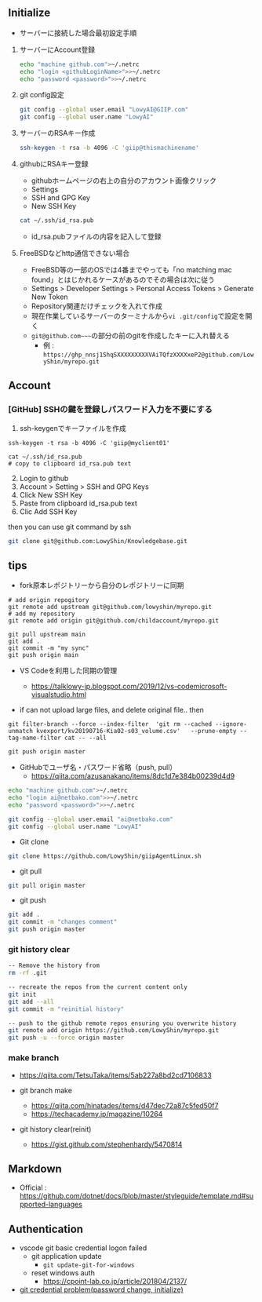 ## Initialize

* サーバーに接続した場合最初設定手順

1. サーバーにAccount登録
    ```sh
    echo "machine github.com">~/.netrc
    echo "login <githubLoginName>">>~/.netrc
    echo "password <password>">>~/.netrc
    ```

2. git config設定
    ```sh
    git config --global user.email "LowyAI@GIIP.com"
    git config --global user.name "LowyAI"
    ```

3. サーバーのRSAキー作成
    ```sh
    ssh-keygen -t rsa -b 4096 -C 'giip@thismachinename'
    ```

4. githubにRSAキー登録
    * githubホームページの右上の自分のアカウント画像クリック
    * Settings
    * SSH and GPG Key
    * New SSH Key
    ```sh
    cat ~/.ssh/id_rsa.pub
    ```
    * id_rsa.pubファイルの内容を記入して登録

5. FreeBSDなどhttp通信できない場合
    * FreeBSD等の一部のOSでは4番までやっても「no matching mac found」とはじかれるケースがあるのでその場合は次に従う
    * Settings > Developer Settings > Personal Access Tokens > Generate New Token 
    * Repository関連だけチェックを入れて作成
    * 現在作業しているサーバーのターミナルから`vi .git/config`で設定を開く
    * `git@github.com~~~`の部分の前のgitを作成したキーに入れ替える
      * 例 : `https://ghp_nnsj1ShqSXXXXXXXXXVAiTQfzXXXXxeP2@github.com/LowyShin/myrepo.git`

## Account

### [GitHub] SSHの鍵を登録しパスワード入力を不要にする

1. ssh-keygenでキーファイルを作成
```
ssh-keygen -t rsa -b 4096 -C 'giip@myclient01'

cat ~/.ssh/id_rsa.pub
# copy to clipboard id_rsa.pub text
```
2. Login to github
3. Account > Setting > SSH and GPG Keys
4. Click New SSH Key
5. Paste from clipboard id_rsa.pub text
6. Clic Add SSH Key

then you can use git command by ssh

```sh
git clone git@github.com:LowyShin/Knowledgebase.git
```


## tips

* fork原本レポジトリーから自分のレポジトリーに同期
```git
# add origin repogitory
git remote add upstream git@github.com/lowyshin/myrepo.git
# add my repository
git remote add origin git@github.com/childaccount/myrepo.git

git pull upstream main
git add .
git commit -m "my sync"
git push origin main

```

* VS Codeを利用した同期の管理
  * https://talklowy-jp.blogspot.com/2019/12/vs-codemicrosoft-visualstudio.html


* if can not upload large files, and delete original file.. then
```shell
git filter-branch --force --index-filter  'git rm --cached --ignore-unmatch kvexport/kv20190716-Kia02-s03_volume.csv'   --prune-empty --tag-name-filter cat -- --all

git push origin master
```

* GitHubでユーザ名・パスワード省略（push, pull）
  * https://qiita.com/azusanakano/items/8dc1d7e384b00239d4d9
```sh
echo "machine github.com">~/.netrc
echo "login ai@netbako.com">>~/.netrc
echo "password <password>">>~/.netrc

git config --global user.email "ai@netbako.com"
git config --global user.name "LowyAI"
```

* Git clone
```sh
git clone https://github.com/LowyShin/giipAgentLinux.sh
```

* git pull
```sh
git pull origin master
```
* git push
```sh
git add .
git commit -m "changes comment"
git push origin master
```

### git history clear

```sh
-- Remove the history from 
rm -rf .git

-- recreate the repos from the current content only
git init
git add --all
git commit -m "reinitial history"

-- push to the github remote repos ensuring you overwrite history
git remote add origin https://github.com/LowyShin/myrepo.git
git push -u --force origin master
```

### make branch

* https://qiita.com/TetsuTaka/items/5ab227a8bd2cd7106833
* git branch make
  * https://qiita.com/hinatades/items/d47dec72a87c5fed50f7
  * https://techacademy.jp/magazine/10264

* git history clear(reinit)
  *  https://gist.github.com/stephenhardy/5470814



## Markdown

* Official : https://github.com/dotnet/docs/blob/master/styleguide/template.md#supported-languages

## Authentication

* vscode git basic credential logon failed
  * git application update 
    * `git update-git-for-windows`
  * reset windows auth
    * https://cpoint-lab.co.jp/article/201804/2137/
* [git credential problem(password change, initialize)](https://www.zunouissiki.com/entry/git-credential-manager-for-windows/)

